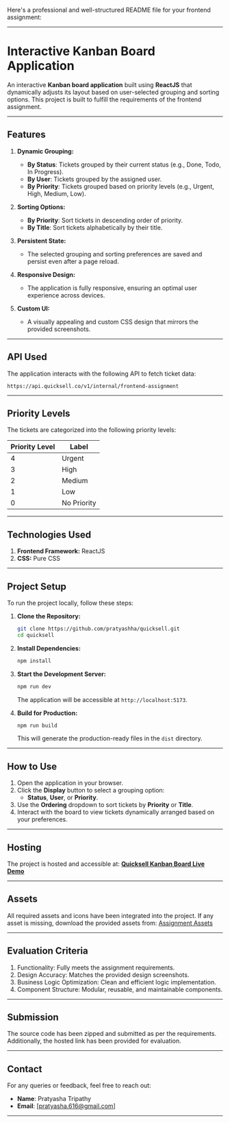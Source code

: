 Here's a professional and well-structured README file for your frontend assignment:

---

# **Interactive Kanban Board Application**

An interactive **Kanban board application** built using **ReactJS** that dynamically adjusts its layout based on user-selected grouping and sorting options. This project is built to fulfill the requirements of the frontend assignment.

---

## **Features**
1. **Dynamic Grouping:**
   - **By Status**: Tickets grouped by their current status (e.g., Done, Todo, In Progress).
   - **By User**: Tickets grouped by the assigned user.
   - **By Priority**: Tickets grouped based on priority levels (e.g., Urgent, High, Medium, Low).
   
2. **Sorting Options:**
   - **By Priority**: Sort tickets in descending order of priority.
   - **By Title**: Sort tickets alphabetically by their title.

3. **Persistent State:**
   - The selected grouping and sorting preferences are saved and persist even after a page reload.

4. **Responsive Design:**
   - The application is fully responsive, ensuring an optimal user experience across devices.

5. **Custom UI:** 
   - A visually appealing and custom CSS design that mirrors the provided screenshots.

---

## **API Used**
The application interacts with the following API to fetch ticket data:
```
https://api.quicksell.co/v1/internal/frontend-assignment
```

---

## **Priority Levels**
The tickets are categorized into the following priority levels:

| **Priority Level** | **Label**       |
|---------------------|-----------------|
| 4                   | Urgent         |
| 3                   | High           |
| 2                   | Medium         |
| 1                   | Low            |
| 0                   | No Priority    |

---

## **Technologies Used**
1. **Frontend Framework:** ReactJS
2. **CSS:** Pure CSS

---

## **Project Setup**
To run the project locally, follow these steps:

1. **Clone the Repository:**
   ```bash
   git clone https://github.com/pratyashha/quicksell.git
   cd quicksell
   ```

2. **Install Dependencies:**
   ```bash
   npm install
   ```

3. **Start the Development Server:**
   ```bash
   npm run dev
   ```
   The application will be accessible at `http://localhost:5173`.

4. **Build for Production:**
   ```bash
   npm run build
   ```
   This will generate the production-ready files in the `dist` directory.

---

## **How to Use**
1. Open the application in your browser.
2. Click the **Display** button to select a grouping option:
   - **Status**, **User**, or **Priority**.
3. Use the **Ordering** dropdown to sort tickets by **Priority** or **Title**.
4. Interact with the board to view tickets dynamically arranged based on your preferences.

---

## **Hosting**
The project is hosted and accessible at:
[**Quicksell Kanban Board Live Demo**](https://quicksell.vercel.com)

---

## **Assets**
All required assets and icons have been integrated into the project. If any asset is missing, download the provided assets from:
[Assignment Assets](https://prod-files-secure.s3.us-west-2.amazonaws.com/867c6222-5e73-49fb-b21f-a276ba2d258b/76bcb3fe-d025-4ad4-9247-e38c2935b859/Untitled.zip)

---

## **Evaluation Criteria**
1. Functionality: Fully meets the assignment requirements.
2. Design Accuracy: Matches the provided design screenshots.
3. Business Logic Optimization: Clean and efficient logic implementation.
4. Component Structure: Modular, reusable, and maintainable components.

---

## **Submission**
The source code has been zipped and submitted as per the requirements. Additionally, the hosted link has been provided for evaluation.

---

## **Contact**
For any queries or feedback, feel free to reach out:
- **Name**: Pratyasha Tripathy
- **Email**: [pratyasha.616@gmail.com]

---